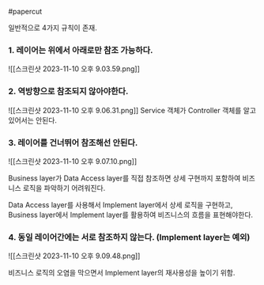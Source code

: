 #papercut 

일반적으로 4가지 규칙이 존재.
### 1. 레이어는 위에서 아래로만 참조 가능하다.

![[스크린샷 2023-11-10 오후 9.03.59.png]]
### 2. 역방향으로 참조되지 않아야한다.

![[스크린샷 2023-11-10 오후 9.06.31.png]]
Service 객체가 Controller 객체를 알고있어서는 안된다.
### 3. 레이어를 건너뛰어 참조해선 안된다.

![[스크린샷 2023-11-10 오후 9.07.10.png]]

Business layer가 Data Access layer를 직접 참조하면 상세 구현까지 포함하여 비즈니스 로직을 파악하기 어려워진다.

Data Access layer를 사용해서 Implement layer에서 상세 로직을 구현하고, Business layer에서 Implement layer를 활용하여 비즈니스의 흐름을 표현해야한다.
### 4. 동일 레이어간에는 서로 참조하지 않는다. (Implement layer는 예외)

![[스크린샷 2023-11-10 오후 9.09.48.png]]

비즈니스 로직의 오염을 막으면서 Implement layer의 재사용성을 높이기 위함.
